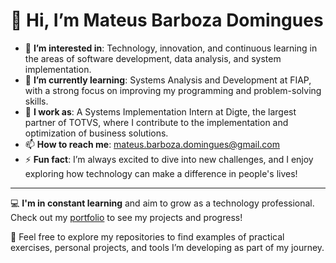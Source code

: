 # 👋 Hi, I’m Mateus Barboza Domingues

- 👀 **I’m interested in**: Technology, innovation, and continuous learning in the areas of software development, data analysis, and system implementation.  
- 🌱 **I’m currently learning**: Systems Analysis and Development at FIAP, with a strong focus on improving my programming and problem-solving skills.  
- 💼 **I work as**: A Systems Implementation Intern at Digte, the largest partner of TOTVS, where I contribute to the implementation and optimization of business solutions.  
- 📫 **How to reach me**: [mateus.barboza.domingues@gmail.com](mailto:mateus.barboza.domingues@gmail.com)   
- ⚡ **Fun fact**: I’m always excited to dive into new challenges, and I enjoy exploring how technology can make a difference in people's lives!  

---

💻 **I'm in constant learning** and aim to grow as a technology professional. Check out my [portfolio](https://mbdomingues.github.io/Portifolio/#projects) to see my projects and progress!

📂 Feel free to explore my repositories to find examples of practical exercises, personal projects, and tools I’m developing as part of my journey.

